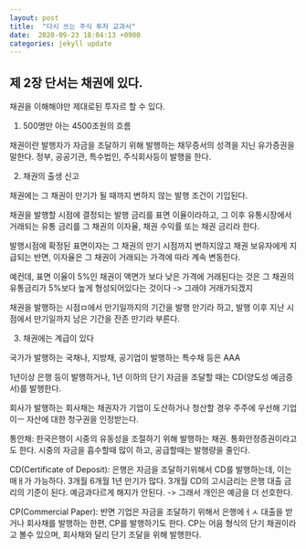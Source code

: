 ```yaml
---
layout: post
title:  "다시 쓰는 주식 투자 교과서"
date:  2020-09-23 18:04:13 +0900 
categories: jekyll update
---
```


## 제 2장 단서는 채권에 있다.

 채권을 이해해야만 제대로된 투자르 할 수 있다.

1. 500명만 아는 4500조원의 흐름

채권이란 발행자가 자금을 조달하기 위해 발행하는 채무증서의 성격을 지닌 유가증권을 말한다. 정부, 공공기관, 특수법인, 주식회사등이 발행을 한다.

2. 채권의 출생 신고

채권에는 그 채권이 만기가 될 때까지 변하지 않는 발행 조건이 기입된다.

채권을 발행할 시점에 결정되는 발행 금리를 표면 이율이라하고, 그 이후 유통시장에서 거래되는 유통 금리를 그 채권의 이자율, 채권 수익률 또는 채권 금리라 한다.

발행시점에 확정된 표면이자는 그 채권의 만기 시점까지 변하지않고 채권 보유자에게 지급되는 반면, 이자율은 그 채권이 거래되는 가격에 따라 계속 변동한다.

예컨데, 표면 이율이 5%인 채권이 액면가 보다 낮은 가격에 거래된다는 것은 그 채권의 유통금리가 5%보다 높게 형성되어있다는 것이다 -> 그래야 거래가되겠지

채권을 발행하는 시점ㅁ에서 만기일까지의 기간을 발행 만기라 하고, 발행 이후 지난 시점에서 만기일까지 남은 기간을 잔존 만기라 부른다.

3. 채권에는 계급이 있다

국가가 발행하는 국채나, 지방채, 공기업이 발행하는 특수채 등은 AAA

1년이상 은행 등이 발행하거나, 1년 이하의 단기 자금을 조달할 때는 CD(양도성 예금증서)를 발행한다.

회사가 발행하는 회사채는 채권자가 기업이 도산하거나 청산할 경우 주주에 우선해 기업이ㅡ 자산에 대한 청구권을 인정받는다.

통안채: 한국은행이 시중의 유동성을 조절하기 위해 발행하는 채권. 통화안정증권이라고도 한다. 시중의 자금을 흡수할때 많이 하고, 공급할때는 발행량을 줄인다.

CD(Certificate of Deposit): 은행은 자금을 조달하기위해서 CD를 발행하는데, 이는 매ㅐ가 가능하다. 3개월 6개월 1년 만기가 많다.
3개월 CD의 고시금리는 은행 대출 금리의 기준이 된다. 예금과다르게 해지가 안된다. -> 그래서 개인은 예금을 더 선호한다.

CP(Commercial Paper): 반면 기업은 자금을 조달하기 위해서 은행에ㅓㅅ 대출을 받거나 회사채를 발행하는 한편, CP를 발행하기도 한다. CP는 어음 형식의 단기 채권이라고 볼수 있으며, 회사채와 달리 단기 조달을 위해 발행한다. 

